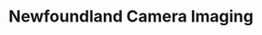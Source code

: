 ---
title: "Newfoundland Camera Imaging"
url: /st-johns/newfoundland-camera-imaging/
shop: Kamera
---